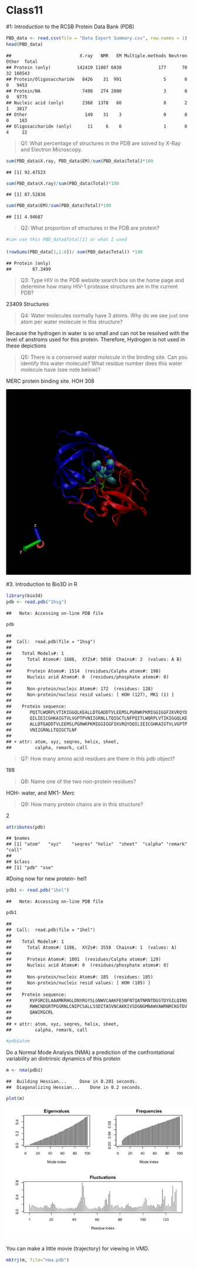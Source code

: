 Class11
================

#1: Introduction to the RCSB Protein Data Bank (PDB)

``` r
PBD_data <- read.csv(file = "Data Export Summary.csv", row.names = 1)
head(PBD_data)
```

    ##                          X.ray   NMR   EM Multiple.methods Neutron Other  Total
    ## Protein (only)          142419 11807 6038              177      70    32 160543
    ## Protein/Oligosaccharide   8426    31  991                5       0     0   9453
    ## Protein/NA                7498   274 2000                3       0     0   9775
    ## Nucleic acid (only)       2368  1378   60                8       2     1   3817
    ## Other                      149    31    3                0       0     0    183
    ## Oligosaccharide (only)      11     6    0                1       0     4     22

> Q1: What percentage of structures in the PDB are solved by X-Ray and
> Electron Microscopy.

``` r
sum(PBD_data$X.ray, PBD_data$EM)/sum(PBD_data$Total)*100
```

    ## [1] 92.47523

``` r
sum(PBD_data$X.ray)/sum(PBD_data$Total)*100
```

    ## [1] 87.52836

``` r
sum(PBD_data$EM)/sum(PBD_data$Total)*100
```

    ## [1] 4.94687

> Q2: What proportion of structures in the PDB are protein?

``` r
#can use this PBD_data$Total[1] or what I used

(rowSums(PBD_data[1,1:6])/ sum(PBD_data$Total)) *100
```

    ## Protein (only) 
    ##        87.3499

> Q3: Type HIV in the PDB website search box on the home page and
> determine how many HIV-1 protease structures are in the current PDB?

23409 Structures

> Q4: Water molecules normally have 3 atoms. Why do we see just one atom
> per water molecule in this structure?

Because the hydrogen in water is so small and can not be resolved with
the level of anstroms used for this protein. Therefore, Hydrogen is not
used in these depictions

> Q5: There is a conserved water molecule in the binding site. Can you
> identify this water molecule? What residue number does this water
> molecule have (see note below)?

MERC protein binding site. HOH 308

![](1hsg_render.png)

#3. Introduction to Bio3D in R

``` r
library(bio3d)
pdb <- read.pdb("1hsg")
```

    ##   Note: Accessing on-line PDB file

``` r
pdb
```

    ## 
    ##  Call:  read.pdb(file = "1hsg")
    ## 
    ##    Total Models#: 1
    ##      Total Atoms#: 1686,  XYZs#: 5058  Chains#: 2  (values: A B)
    ## 
    ##      Protein Atoms#: 1514  (residues/Calpha atoms#: 198)
    ##      Nucleic acid Atoms#: 0  (residues/phosphate atoms#: 0)
    ## 
    ##      Non-protein/nucleic Atoms#: 172  (residues: 128)
    ##      Non-protein/nucleic resid values: [ HOH (127), MK1 (1) ]
    ## 
    ##    Protein sequence:
    ##       PQITLWQRPLVTIKIGGQLKEALLDTGADDTVLEEMSLPGRWKPKMIGGIGGFIKVRQYD
    ##       QILIEICGHKAIGTVLVGPTPVNIIGRNLLTQIGCTLNFPQITLWQRPLVTIKIGGQLKE
    ##       ALLDTGADDTVLEEMSLPGRWKPKMIGGIGGFIKVRQYDQILIEICGHKAIGTVLVGPTP
    ##       VNIIGRNLLTQIGCTLNF
    ## 
    ## + attr: atom, xyz, seqres, helix, sheet,
    ##         calpha, remark, call

> Q7: How many amino acid residues are there in this pdb object?

198

> Q8: Name one of the two non-protein residues?

HOH- water, and MK1- Merc

> Q9: How many protein chains are in this structure?

2

``` r
attributes(pdb)
```

    ## $names
    ## [1] "atom"   "xyz"    "seqres" "helix"  "sheet"  "calpha" "remark" "call"  
    ## 
    ## $class
    ## [1] "pdb" "sse"

#Doing now for new protein- hel1

``` r
pdb1 <- read.pdb("1hel")
```

    ##   Note: Accessing on-line PDB file

``` r
pdb1
```

    ## 
    ##  Call:  read.pdb(file = "1hel")
    ## 
    ##    Total Models#: 1
    ##      Total Atoms#: 1186,  XYZs#: 3558  Chains#: 1  (values: A)
    ## 
    ##      Protein Atoms#: 1001  (residues/Calpha atoms#: 129)
    ##      Nucleic acid Atoms#: 0  (residues/phosphate atoms#: 0)
    ## 
    ##      Non-protein/nucleic Atoms#: 185  (residues: 185)
    ##      Non-protein/nucleic resid values: [ HOH (185) ]
    ## 
    ##    Protein sequence:
    ##       KVFGRCELAAAMKRHGLDNYRGYSLGNWVCAAKFESNFNTQATNRNTDGSTDYGILQINS
    ##       RWWCNDGRTPGSRNLCNIPCSALLSSDITASVNCAKKIVSDGNGMNAWVAWRNRCKGTDV
    ##       QAWIRGCRL
    ## 
    ## + attr: atom, xyz, seqres, helix, sheet,
    ##         calpha, remark, call

``` r
#pdb$atom
```

Do a Normal Mode Analysis (NMA) a prediction of the confrontational
variability an dintrinsic dynamics of this protein

``` r
m <- nma(pdb1)
```

    ##  Building Hessian...     Done in 0.201 seconds.
    ##  Diagonalizing Hessian...    Done in 0.2 seconds.

``` r
plot(m)
```

![](Class11_files/figure-gfm/unnamed-chunk-8-1.png)<!-- -->

You can make a little movie (trajectory) for viewing in VMD.

``` r
mktrj(m, file="nma.pdb")
```
